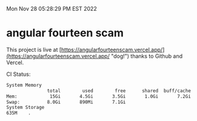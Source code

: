 Mon Nov 28 05:28:29 PM EST 2022

# angular fourteen scam


This project is live at [https://angularfourteenscam.vercel.app/](https://angularfourteenscam.vercel.app/ "dog!") thanks to Github and Vercel.

CI Status: 

```bash
System Memory
               total        used        free      shared  buff/cache   available
Mem:            15Gi       4.5Gi       3.5Gi       1.0Gi       7.2Gi       9.4Gi
Swap:          8.0Gi       890Mi       7.1Gi
System Storage
635M	.
